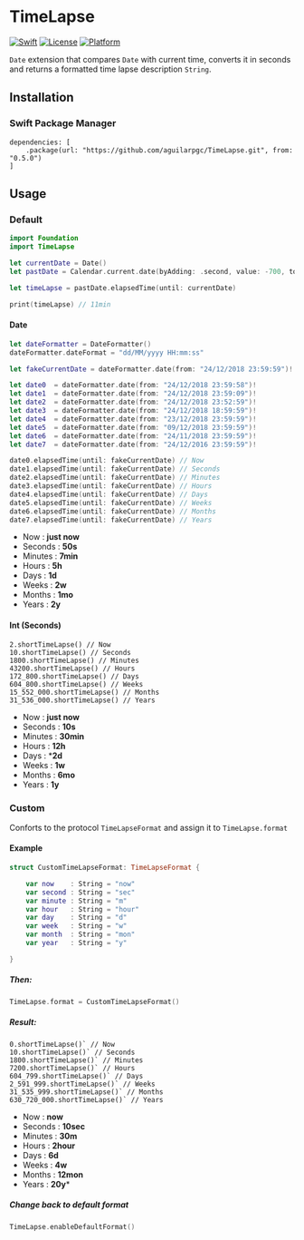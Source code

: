 # TimeLapse

[![Swift](https://img.shields.io/badge/swift-4.2-orange.svg?style=flat)](https://swift.org/)
[![License](https://img.shields.io/badge/license-MIT-71787A.svg)](https://tldrlegal.com/license/mit-license)
[![Platform](https://img.shields.io/badge/platform-ios%20%7C%20macos%20%7C%20tvos%20%7C%20watchos-lightgrey.svg)](https://developer.apple.com/swift/)

`Date` extension that compares `Date` with current time, converts it in seconds and returns a formatted time lapse description `String`.

## Installation

### Swift Package Manager

```
dependencies: [
    .package(url: "https://github.com/aguilarpgc/TimeLapse.git", from: "0.5.0")
]
```

## Usage

### Default

``` Swift
import Foundation
import TimeLapse

let currentDate = Date()
let pastDate = Calendar.current.date(byAdding: .second, value: -700, to: currentDate)!

let timeLapse = pastDate.elapsedTime(until: currentDate)

print(timeLapse) // 11min
```

#### Date

``` Swift
let dateFormatter = DateFormatter()
dateFormatter.dateFormat = "dd/MM/yyyy HH:mm:ss"

let fakeCurrentDate = dateFormatter.date(from: "24/12/2018 23:59:59")!

let date0  = dateFormatter.date(from: "24/12/2018 23:59:58")!
let date1  = dateFormatter.date(from: "24/12/2018 23:59:09")!
let date2  = dateFormatter.date(from: "24/12/2018 23:52:59")!
let date3  = dateFormatter.date(from: "24/12/2018 18:59:59")!
let date4  = dateFormatter.date(from: "23/12/2018 23:59:59")!
let date5  = dateFormatter.date(from: "09/12/2018 23:59:59")!
let date6  = dateFormatter.date(from: "24/11/2018 23:59:59")!
let date7  = dateFormatter.date(from: "24/12/2016 23:59:59")!

date0.elapsedTime(until: fakeCurrentDate) // Now
date1.elapsedTime(until: fakeCurrentDate) // Seconds
date2.elapsedTime(until: fakeCurrentDate) // Minutes
date3.elapsedTime(until: fakeCurrentDate) // Hours
date4.elapsedTime(until: fakeCurrentDate) // Days
date5.elapsedTime(until: fakeCurrentDate) // Weeks
date6.elapsedTime(until: fakeCurrentDate) // Months
date7.elapsedTime(until: fakeCurrentDate) // Years
```

* Now     : **just now**
* Seconds : **50s**
* Minutes : **7min**
* Hours   : **5h**
* Days    : **1d**
* Weeks   : **2w**
* Months  : **1mo**
* Years   : **2y**

#### Int (Seconds)

```
2.shortTimeLapse() // Now
10.shortTimeLapse() // Seconds
1800.shortTimeLapse() // Minutes
43200.shortTimeLapse() // Hours
172_800.shortTimeLapse() // Days
604_800.shortTimeLapse() // Weeks
15_552_000.shortTimeLapse() // Months
31_536_000.shortTimeLapse() // Years
```
* Now     : **just now**
* Seconds : **10s**
* Minutes : **30min**
* Hours   : **12h**
* Days    : ***2d**
* Weeks   : **1w**
* Months  : **6mo**
* Years   : **1y**

### Custom

Conforts to the protocol `TimeLapseFormat` and assign it to `TimeLapse.format`

#### Example

``` Swift
struct CustomTimeLapseFormat: TimeLapseFormat {

    var now    : String = "now"
    var second : String = "sec"
    var minute : String = "m"
    var hour   : String = "hour"
    var day    : String = "d"
    var week   : String = "w"
    var month  : String = "mon"
    var year   : String = "y"

}
```
##### Then:

``` Swift
TimeLapse.format = CustomTimeLapseFormat()
```

##### Result:

```
0.shortTimeLapse()` // Now
10.shortTimeLapse()` // Seconds
1800.shortTimeLapse()` // Minutes
7200.shortTimeLapse()` // Hours
604_799.shortTimeLapse()` // Days
2_591_999.shortTimeLapse()` // Weeks
31_535_999.shortTimeLapse()` // Months
630_720_000.shortTimeLapse()` // Years
```

* Now     : **now**
* Seconds : **10sec**
* Minutes : **30m**
* Hours   : **2hour**
* Days    : **6d**
* Weeks   : **4w**
* Months  : **12mon**
* Years   : **20y***

##### Change back to default format

``` Swift
TimeLapse.enableDefaultFormat()
```
